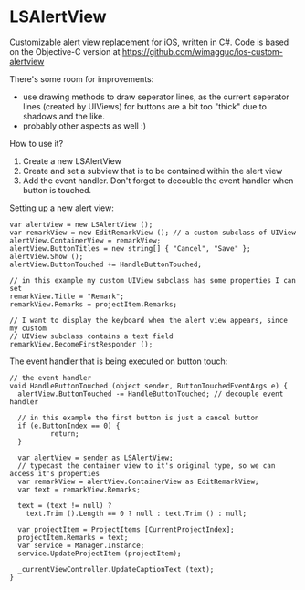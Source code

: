 LSAlertView
===========

Customizable alert view replacement for iOS, written in C#. Code is based on the Objective-C version at https://github.com/wimagguc/ios-custom-alertview

There's some room for improvements:
- use drawing methods to draw seperator lines, as the current seperator lines (created by UIViews) for buttons are a bit too "thick" due to shadows and the like.
- probably other aspects as well :)

How to use it? 
1. Create a new LSAlertView
2. Create and set a subview that is to be contained within the alert view
3. Add the event handler. Don't forget to decouble the event handler when button is touched.

Setting up a new alert view:

    var alertView = new LSAlertView ();
    var remarkView = new EditRemarkView (); // a custom subclass of UIView
    alertView.ContainerView = remarkView; 
    alertView.ButtonTitles = new string[] { "Cancel", "Save" };
    alertView.Show ();
    alertView.ButtonTouched += HandleButtonTouched;

    // in this example my custom UIView subclass has some properties I can set
    remarkView.Title = "Remark";
    remarkView.Remarks = projectItem.Remarks;
			
    // I want to display the keyboard when the alert view appears, since my custom
    // UIView subclass contains a text field
    remarkView.BecomeFirstResponder ();
			
The event handler that is being executed on button touch:			

    // the event handler
    void HandleButtonTouched (object sender, ButtonTouchedEventArgs e) {
      alertView.ButtonTouched -= HandleButtonTouched; // decouple event handler

      // in this example the first button is just a cancel button
      if (e.ButtonIndex == 0) {
			  return;
      }

      var alertView = sender as LSAlertView;
      // typecast the container view to it's original type, so we can access it's properties
      var remarkView = alertView.ContainerView as EditRemarkView; 
      var text = remarkView.Remarks;

      text = (text != null) ? 
        text.Trim ().Length == 0 ? null : text.Trim () : null;

      var projectItem = ProjectItems [CurrentProjectIndex];
      projectItem.Remarks = text;
      var service = Manager.Instance;
      service.UpdateProjectItem (projectItem);

      _currentViewController.UpdateCaptionText (text);
    }			
